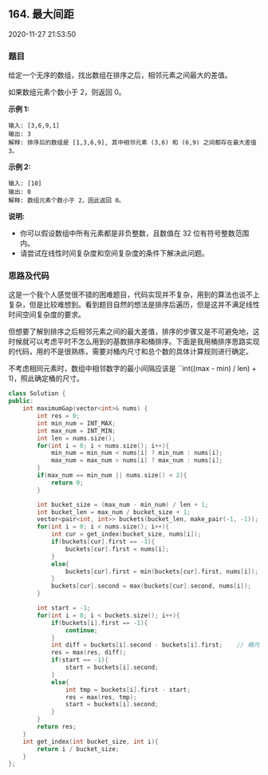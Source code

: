 ## 164. 最大间距

2020-11-27 21:53:50

### 题目

给定一个无序的数组，找出数组在排序之后，相邻元素之间最大的差值。

如果数组元素个数小于 2，则返回 0。

**示例 1:**

```
输入: [3,6,9,1]
输出: 3
解释: 排序后的数组是 [1,3,6,9], 其中相邻元素 (3,6) 和 (6,9) 之间都存在最大差值 3。
```

**示例 2:**

```
输入: [10]
输出: 0
解释: 数组元素个数小于 2，因此返回 0。
```

**说明:**


- 你可以假设数组中所有元素都是非负整数，且数值在 32 位有符号整数范围内。
- 请尝试在线性时间复杂度和空间复杂度的条件下解决此问题。



### 思路及代码

这是一个我个人感觉很不错的困难题目，代码实现并不复杂，用到的算法也谈不上复杂，但是比较难想到。看到题目自然的想法是排序后遍历，但是这并不满足线性时间空间复杂度的要求。

但想要了解到排序之后相邻元素之间的最大差值，排序的步骤又是不可避免地，这时候就可以考虑平时不怎么用到的基数排序和桶排序。下面是我用桶排序思路实现的代码，用的不是很熟练，需要对桶内尺寸和总个数的具体计算规则进行确定。

不考虑相同元素时，数组中相邻数字的最小间隔应该是 ``int((max - min) / len) + 1)，照此确定桶的尺寸。

```cpp
class Solution {
public:
    int maximumGap(vector<int>& nums) {
        int res = 0;
        int min_num = INT_MAX;
        int max_num = INT_MIN;
        int len = nums.size();
        for(int i = 0; i < nums.size(); i++){
            min_num = min_num < nums[i] ? min_num : nums[i];
            max_num = max_num > nums[i] ? max_num : nums[i];
        }
        if(max_num == min_num || nums.size() < 2){
            return 0;
        }

        int bucket_size = (max_num - min_num) / len + 1;
        int bucket_len = max_num / bucket_size + 1;
        vector<pair<int, int>> buckets(bucket_len, make_pair(-1, -1));
        for(int i = 0; i < nums.size(); i++){
            int cur = get_index(bucket_size, nums[i]);
            if(buckets[cur].first == -1){
                buckets[cur].first = nums[i];
            }
            else{
                buckets[cur].first = min(buckets[cur].first, nums[i]);
            }
            buckets[cur].second = max(buckets[cur].second, nums[i]);
        }

        int start = -1;
        for(int i = 0; i < buckets.size(); i++){
            if(buckets[i].first == -1){
                continue;
            }
            int diff = buckets[i].second - buckets[i].first;    // 桶内差值
            res = max(res, diff);
            if(start == -1){
                start = buckets[i].second;
            }
            else{
                int tmp = buckets[i].first - start;
                res = max(res, tmp);
                start = buckets[i].second;
            }
        }
        return res;
    }
    int get_index(int bucket_size, int i){
        return i / bucket_size;
    }
};
```